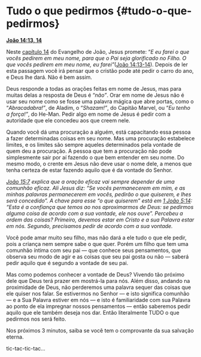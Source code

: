 # Tudo o que pedirmos {#tudo-o-que-pedirmos}

[**João 14:13, 14**](http://bibliaonline.com.br/acf/jo/14/13,14)

Neste [capítulo 14](http://bibliaonline.com.br/acf/jo/14) do Evangelho de João, Jesus promete: “_E eu farei o que vocês pedirem em meu nome, para que o Pai seja glorificado no Filho. O que vocês pedirem em meu nome, eu farei”_([João 14:13-14](http://bibliaonline.com.br/acf/jo/14/13-14)). Depois de ler esta passagem você irá pensar que o cristão pode até pedir o carro do ano, e Deus lhe dará. Não é bem assim.

Deus responde a todas as orações feitas em nome de Jesus, mas para muitas delas a resposta de Deus é “_não”_. Orar em nome de Jesus não é usar seu nome como se fosse uma palavra mágica que abre portas, como o “_Abracadabra!”_, de Aladim, o “_Shazam!”_, do Capitão Marvel, ou “_Eu tenho a força!”_, do He-Man. Pedir algo em nome de Jesus é pedir com a autoridade que ele concedeu aos que creem nele.

Quando você dá uma procuração a alguém, está capacitando essa pessoa a fazer determinadas coisas em seu nome. Mas uma procuração estabelece limites, e os limites são sempre aqueles determinados pela vontade de quem deu a procuração. A pessoa que tem a procuração não pode simplesmente sair por aí fazendo o que bem entender em seu nome. Do mesmo modo, o crente em Jesus não deve usar o nome dele, a menos que tenha certeza de estar fazendo aquilo que é da vontade do Senhor.

[_João 15:7_](http://bibliaonline.com.br/acf/jo/15/7) _explica que a oração eficaz vai sempre depender de uma comunhão eficaz. Ali Jesus diz: “Se vocês permanecerem em mim, e as minhas palavras permanecerem em vocês, pedirão o que quiserem, e lhes será concedido”. A chave para esse “o que quiserem” está em_ [_1 João 5:14_](http://bibliaonline.com.br/acf/1jo/5/14)_: “Esta é a confiança que temos ao nos aproximarmos de Deus: se pedirmos alguma coisa de acordo com a sua vontade, ele nos ouve”. Percebeu a ordem das coisas? Primeiro, devemos estar em Cristo e a sua Palavra estar em nós. Segundo, precisamos pedir de acordo com a sua vontade._

Você pode amar muito seu filho, mas não dará a ele tudo o que ele pedir, pois a criança nem sempre sabe o que quer. Porém um filho que tem uma comunhão íntima com seu pai — que conhece seus pensamentos, que observa seu modo de agir e as coisas que seu pai gosta ou não — saberá pedir aquilo que é segundo a vontade de seu pai.

Mas como podemos conhecer a vontade de Deus? Vivendo tão próximo dele que Deus terá prazer em mostrá-la para nós. Além disso, andando na proximidade de Deus, não perderemos uma palavra sequer das coisas que ele quiser nos falar. Se estivermos no Senhor — e isto significa comunhão — e a Sua Palavra estiver em nós — e isto é familiaridade com sua Palavra ao ponto de ela impregnar nossos pensamentos — então saberemos pedir aquilo que ele também deseja nos dar. Então literalmente TUDO o que pedirmos nos será feito.

Nos próximos 3 minutos, saiba se você tem o comprovante da sua salvação eterna.

tic-tac-tic-tac...